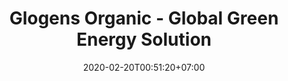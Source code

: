 ---
title: "Glogens Organic - Global Green Energy Solution"
date: 2020-02-20T00:51:20+07:00
draft: false
description: ""
layout: "en/home"
---